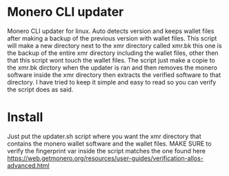 # Monero CLI updater
Monero CLI updater for linux. Auto detects version and keeps wallet files after making a backup of the previous version with wallet files.
This script will make a new directory next to the xmr directory called xmr.bk this one is the backup of the entire xmr directory including the wallet files, other then that this script wont touch the wallet files. The script just make a copie to the xmr.bk dirctory when the updater is ran and then removes the monero software inside the xmr directory then extracts the verified software to that directory. I have tried to keep it simple and easy to read so you can verify the script does as said. 

# Install
Just put the updater.sh script where you want the xmr directory that contains the monero wallet software and the wallet files.
MAKE SURE to verify the fingerprint var inside the script matches the one found here https://web.getmonero.org/resources/user-guides/verification-allos-advanced.html
